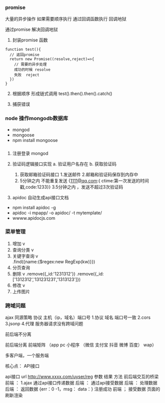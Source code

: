 ### promise 
 
 大量的异步操作 如果需要顺序执行 通过回调函数执行 回调地狱

 通过promise 解决回调地狱
 1. 封装promise 函数
 ```
 function test(){
   // 返回promise
   return new Promise((resolve,reject)=>{
     // 需要的异步处理
     成功的时候 resolve
     失败  reject
   }) 
 }
 ``` 
 2. 根据顺序 形成链式调用
   test().then().then().catch()
   
 3. 捕获错误

 ### node 操作mongodb数据库
 + mongod
 + mongoose
  + npm install mongoose

 ### 
 1. 注册登录  mongod
 2. 验证码逻辑接口实现
   a. 验证用户名存在 
   b. 获取验证码
    
    1. 获取邮箱验证码接口 1.发送邮件 2.邮箱和验证码保存到内存中
    2. 5分钟之内 不能重复发送 
    {1111@qq.com:{ ctime:第一次发送的时间戳,code:1233}}
    3.5分钟之内 ，发送不超过3次验证码 




 3. apidoc 自动生成api接口文档 
  - npm install apidoc -g
  - apidoc -i mpapp/ -o apidoc/ -t mytemplate/
  - wwww.apidocjs.com

 <!-- 12345@qq.com    aaaa(redis 数据库 ) -->



### 菜单管理

1. 增加   v 
2. 查询分类  v
3. 关键字查询 v  
  .find({name:{$regex:new RegExp(kw)}})
4. 分页查询
5. 删除  v 
.remove({_id:'1231312'})
.remove({_id:['1312312','131231231','1313123']})
6. 修改  v
7. 上传图片


### 跨域问题
ajax 同源策略  协议  主机（ip，域名）端口号
1.协议 域名 端口号一致
2.cors
3.jsonp
4.代理  服务器请求没有跨域问题



前后端不分离 

前后端分离  前端矩阵  （app pc 小程序 （微信 支付宝 抖音 微博 百度） wap）

多客户端，一个服务端

核心点： API接口

api接口 
url http://www.xxxx.com/uyser/reg
参数 
结果
方法
前后端交互的桥梁
前端 ： 1.ajax 通过api接口传递数据
后端 ：  通过api接受数据
后端 ：  处理数据
后端 ：  返回数据 {err：0 -1，msg： data：}   注册成功
前端 ；  接受数据  页面的刷新渲染